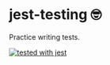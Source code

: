 # jest-testing 🤓

Practice writing tests.

[![tested with jest](https://img.shields.io/badge/tested_with-jest-99424f.svg)](https://github.com/facebook/jest)
